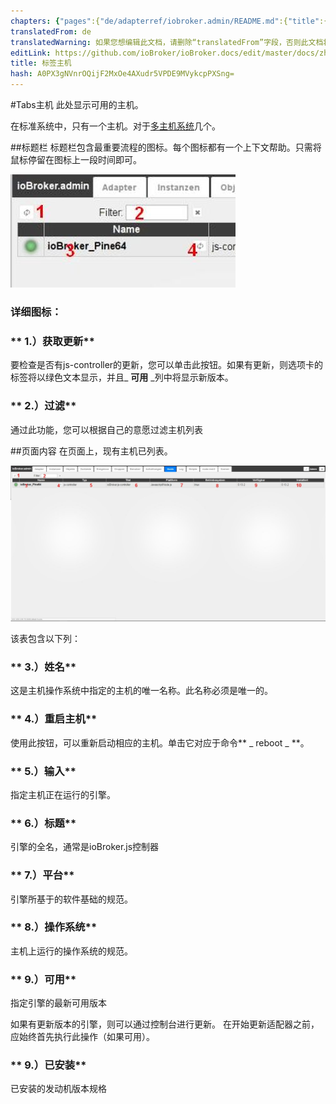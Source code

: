 ```yaml
---
chapters: {"pages":{"de/adapterref/iobroker.admin/README.md":{"title":{"de":"no title"},"content":"de/adapterref/iobroker.admin/README.md"},"de/adapterref/iobroker.admin/admin/tab-adapters.md":{"title":{"de":"Der Reiter Adapter"},"content":"de/adapterref/iobroker.admin/admin/tab-adapters.md"},"de/adapterref/iobroker.admin/admin/tab-instances.md":{"title":{"de":"Der Reiter Instanzen"},"content":"de/adapterref/iobroker.admin/admin/tab-instances.md"},"de/adapterref/iobroker.admin/admin/tab-objects.md":{"title":{"de":"Der Reiter Objekte"},"content":"de/adapterref/iobroker.admin/admin/tab-objects.md"},"de/adapterref/iobroker.admin/admin/tab-states.md":{"title":{"de":"Der Reiter Zustände"},"content":"de/adapterref/iobroker.admin/admin/tab-states.md"},"de/adapterref/iobroker.admin/admin/tab-groups.md":{"title":{"de":"Der Reiter Gruppen"},"content":"de/adapterref/iobroker.admin/admin/tab-groups.md"},"de/adapterref/iobroker.admin/admin/tab-users.md":{"title":{"de":"Der Reiter Benutzer"},"content":"de/adapterref/iobroker.admin/admin/tab-users.md"},"de/adapterref/iobroker.admin/admin/tab-events.md":{"title":{"de":"Der Reiter Ereignisse"},"content":"de/adapterref/iobroker.admin/admin/tab-events.md"},"de/adapterref/iobroker.admin/admin/tab-hosts.md":{"title":{"de":"Der Reiter Hosts"},"content":"de/adapterref/iobroker.admin/admin/tab-hosts.md"},"de/adapterref/iobroker.admin/admin/tab-enums.md":{"title":{"de":"Der Reiter Aufzählungen"},"content":"de/adapterref/iobroker.admin/admin/tab-enums.md"},"de/adapterref/iobroker.admin/admin/tab-log.md":{"title":{"de":"Der Reiter Log"},"content":"de/adapterref/iobroker.admin/admin/tab-log.md"},"de/adapterref/iobroker.admin/admin/tab-system.md":{"title":{"de":"Die Systemeinstellungen"},"content":"de/adapterref/iobroker.admin/admin/tab-system.md"}}}
translatedFrom: de
translatedWarning: 如果您想编辑此文档，请删除“translatedFrom”字段，否则此文档将再次自动翻译
editLink: https://github.com/ioBroker/ioBroker.docs/edit/master/docs/zh-cn/adapterref/iobroker.admin/tab-hosts.md
title: 标签主机
hash: A0PX3gNVnrOQijF2MxOe4AXudr5VPDE9MVykcpPXSng=
---
```

#Tabs主机
此处显示可用的主机。

在标准系统中，只有一个主机。对于[多主机系统](http://www.iobroker.net/?page_id=3068&lang=de)几个。

##标题栏
标题栏包含最重要流程的图标。每个图标都有一个上下文帮助。只需将鼠标停留在图标上一段时间即可。

![](../../../de/adapterref/iobroker.admin/img/tab-hosts_Hosts_icons.jpg)

### **详细图标：**
### ** 1.）获取更新**
要检查是否有js-controller的更新，您可以单击此按钮。如果有更新，则选项卡的标签将以绿色文本显示，并且_ **可用** _列中将显示新版本。

### ** 2.）过滤**
通过此功能，您可以根据自己的意愿过滤主机列表

##页面内容
在页面上，现有主机已列表。

![](../../../de/adapterref/iobroker.admin/img/tab-hosts_Hosts_01.jpg)

该表包含以下列：

### ** 3.）姓名**
这是主机操作系统中指定的主机的唯一名称。此名称必须是唯一的。

### ** 4.）重启主机**
使用此按钮，可以重新启动相应的主机。单击它对应于命令** _ reboot _ **。

### ** 5.）输入**
指定主机正在运行的引擎。

### ** 6.）标题**
引擎的全名，通常是ioBroker.js控制器

### ** 7.）平台**
引擎所基于的软件基础的规范。

### ** 8.）操作系统**
主机上运行的操作系统的规范。

### ** 9.）可用**
指定引擎的最新可用版本

如果有更新版本的引擎，则可以通过控制台进行更新。
在开始更新适配器之前，应始终首先执行此操作（如果可用）。

### ** 9.）已安装**
已安装的发动机版本规格